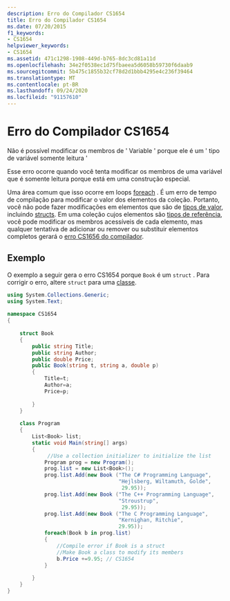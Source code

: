 ```yaml
---
description: Erro do Compilador CS1654
title: Erro do Compilador CS1654
ms.date: 07/20/2015
f1_keywords:
- CS1654
helpviewer_keywords:
- CS1654
ms.assetid: 471c1298-1908-449d-b765-8dc3cd81a11d
ms.openlocfilehash: 34e2f0538ec1d75fbaeea5d6058b59730f6daab9
ms.sourcegitcommit: 5b475c1855b32cf78d2d1bbb4295e4c236f39464
ms.translationtype: MT
ms.contentlocale: pt-BR
ms.lasthandoff: 09/24/2020
ms.locfileid: "91157610"
---
```

# <a name="compiler-error-cs1654"></a>Erro do Compilador CS1654

Não é possível modificar os membros de ' Variable ' porque ele é um ' tipo de variável somente leitura '  
  
 Esse erro ocorre quando você tenta modificar os membros de uma variável que é somente leitura porque está em uma construção especial.  
  
 Uma área comum que isso ocorre em loops [foreach](../language-reference/keywords/foreach-in.md) . É um erro de tempo de compilação para modificar o valor dos elementos da coleção. Portanto, você não pode fazer modificações em elementos que são de [tipos de valor](../language-reference/builtin-types/value-types.md), incluindo [structs](../language-reference/builtin-types/struct.md). Em uma coleção cujos elementos são [tipos de referência](../language-reference/keywords/reference-types.md), você pode modificar os membros acessíveis de cada elemento, mas qualquer tentativa de adicionar ou remover ou substituir elementos completos gerará o [erro CS1656 do compilador](../language-reference/compiler-messages/cs1656.md).  
  
## <a name="example"></a>Exemplo  

 O exemplo a seguir gera o erro CS1654 porque `Book` é um `struct` . Para corrigir o erro, altere `struct` para uma [classe](../language-reference/keywords/class.md).  
  
```csharp  
using System.Collections.Generic;  
using System.Text;  
  
namespace CS1654  
{  
  
    struct Book  
    {  
        public string Title;  
        public string Author;  
        public double Price;  
        public Book(string t, string a, double p)  
        {  
            Title=t;  
            Author=a;  
            Price=p;  
  
        }  
    }  
  
    class Program  
    {  
        List<Book> list;  
        static void Main(string[] args)  
        {  
             //Use a collection initializer to initialize the list  
            Program prog = new Program();  
            prog.list = new List<Book>();  
            prog.list.Add(new Book ("The C# Programming Language",  
                                    "Hejlsberg, Wiltamuth, Golde",  
                                     29.95));  
            prog.list.Add(new Book ("The C++ Programming Language",  
                                    "Stroustrup",  
                                     29.95));  
            prog.list.Add(new Book ("The C Programming Language",  
                                    "Kernighan, Ritchie",  
                                    29.95));  
            foreach(Book b in prog.list)  
            {  
                //Compile error if Book is a struct  
                //Make Book a class to modify its members  
                b.Price +=9.95; // CS1654  
            }  
  
        }  
    }  
}  
```
